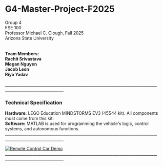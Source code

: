 # G4-Master-Project-F2025
Group 4 <br>
FSE 100 <br>
Professor Michael C. Clough, 
Fall 2025<br>
Arizona State University
<br>
<br>________________________________________________________________________________________________________<br>
Team Members: <br> 
Rachit Srivastava <br>
Megan Nguyen <br>
Jacob Leon <br> 
Riya Yadav 
<br>________________________________________________________________________________________________________<br>
____________________________________________________________________________________________________________<br> 
<h3>Technical Specification</h3>
<b>Hardware:</b> LEGO Education MINDSTORMS EV3 (45544 kit). All components must come from this kit. <br> 
<b>Software:</b> MATLAB is used for programming the vehicle's logic, control systems, and autonomous functions. <br> 
____________________________________________________________________________________________________________<br>

[![Remote Control Car Demo](https://img.youtube.com/vi/https://www.youtube.com/watch?v=cHd32MXee_0/0.jpg)](https://www.youtube.com/watch?v=cHd32MXee_0)
<br>
____________________________________________________________________________________________________________<br>
